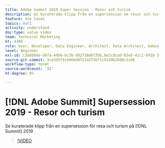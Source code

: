 ```yaml
---
title: Adobe Summit 2019 Super Session - Resor och turism
description: Se kuraterade klipp från en supersession om resor och turism på Summit 2019
feature: Use Cases
topics: null
activity: understand
doc-type: value video
team: Technical Marketing
kt: 4388
role: User, Developer, Data Engineer, Architect, Data Architect, Admin, Leader
level: Beginner
exl-id: c1b8b9de-d47a-44b6-bc3b-d92716d673bb,be2cdcad-01e5-41c2-b91b-3feec9d17d50
source-git-commit: 3ca3d5f4c696bd0f22a2f36f1c9149b2b08c5c86
workflow-type: tm+mt
source-wordcount: '31'
ht-degree: 0%

---
```


# [!DNL Adobe Summit] Supersession 2019 - Resor och turism

Se kuraterade klipp från en supersession för resa och turism på [!DNL Summit] 2019

>[!VIDEO](https://video.tv.adobe.com/v/31442/?quality=12)
